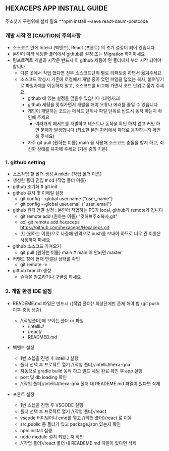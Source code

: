 ## HEXACEPS APP INSTALL GUIDE

주소찾기 구현위해 설치 필요
**npm install --save react-daum-postcode

### 개발 시작 전 [CAUTION] 주의사항

- 소스코드 안에 InteliJ (백엔드), React (프론트) 의 초기 설정이 되어 있습니다
- 본인이 미리 세팅한 폴더에서 github를 설정 또는 Migration 하지마세요
- 팀프로젝트 개발의 시작은 반드시 이 github 세팅이 된 폴더에서 부터 시작 되어야 합니다
   - 다른 곳에서 작업 했다면 전부 소스코드단위 별로 리팩토링 하면서 옯겨주세요
   - 소스코드 작성시 기존에 로컬에서 개발 중이 었던 파일을 덮었는 복사, 붙여넣기로 파일자체를 이동하지 말고, 소스코드를 비교해 가면서 코드 단위로 옮겨 주세요.
      - github 에 있는 설정을 덮을수 있습니다 (대형사고)
      - github 세팅을 맞춰가면서 개발을 해야 오류나 에러를 줄일 수 있습니다
      - 개인이 개발하는 코드는 메서드 단위나 파일 단위로 반드시 동작 하는지 확인해 주세요
         - 여러개의 메서드를 개발하고 테스트나 동작을 확인 하지 않고 커밋 하면 문제가 발생합니다 (최소한 본인 자리에서 제대로 동작하는지 확인해 주세요)
      - 자주 git pull {원하는 이름} main 을 사용해 소스코드 충돌을 방지 하고, 최신화 상태를 유지해 주세요 (기본 중의 기본)

### 1. github setting

- 소스작업 할 폴더 생성 # mkdir {작업 폴더 이름}
- 생성한 폴더 진입 # cd {작업 폴더 이름}
- github 초기화 # git init
- github 유저 및 이메일 설정
   - git config --global user.name {"user_name"}
   - git config --global user.email {"user_email"}
- github 원격 연결 설정 : 본인이 작업하는 PC가 local, github가 remote가 됩니다
   - git remote add {원하는 이름} "깃허브주소복사.git"
   - ex) git remote add hexaceps https://github.com/hexaceps/Hexaceps.git
   - [!] {원하는 이름}으로 나중에 원격으로 push를 보내야 하므로 너무 긴 이름은 사용하지 마세요
- github 소스코드 가져오기
   - git pull {원하는 이름} main # main 이 안되면 master
- 커멘드 창에 현재 연결된 상태를 확인
  - git remote -v
- github branch 생성
  - 슬랙을 참고하거나 구글링 하세요

### 2. 개발 환경 IDE 설정

- READEME.md 파일은 반드시 /{작업 폴더}/ 최상단에만 존재 해야 함 (git push 이후 충동 생김)
   - /{작업폴더}에 보이는 폴더 or 파일
      - /intelliJ/
      - /react/
      - READMED.md

- 백엔드 설정
  - 1번 스텝을 진행 후 intelliJ 실행
  - 폴더 선택 후 프로젝트 열기 /{작업 폴더}/intelliJ/hexa-qna
  - 자동으로 gradle build 동작 하고 빌드 세팅 완료 확인 후 app 실행
  - port 및 db loading 확인
  - /{작업 폴더}/intelliJ/hexa-qna 폴더 내 READEME.md 파일이 있다면 삭제

 - 프론트 설정
   - 1번 스텝을 진행 후 VSCODE 실행
   - 폴더 선택 후 프로젝트 열기 /{작업 폴더}/react
   - vscode 터미널이나 cmd를 열고 /{작업 폴더}/react 로 이동
   - src,public 등 폴더가 있고 package.json 있는지 확인
   - npm install 실행
   - node module 설치 되었는지 확인
   - /{작업 폴더}/react 폴더 내 READEME.md 파일이 있다면 삭제
   
